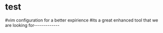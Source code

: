 # test
#vim configuration for a better expirience
#its a great enhanced tool that we are looking for-------------
